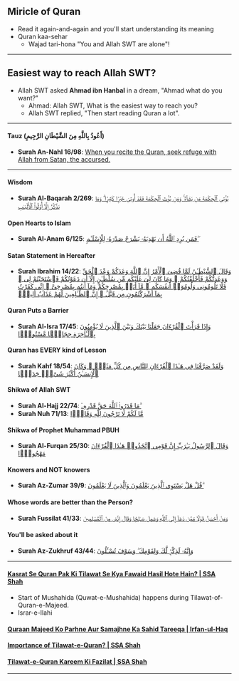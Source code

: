 ## Miricle of Quran
* Read it again-and-again and you'll start understanding its meaning
* Quran kaa-sehar
    * Wajad tari-hona "You and Allah SWT are alone"!

***

## Easiest way to reach Allah SWT?
* Allah SWT asked __Ahmad ibn Hanbal__ in a dream, "Ahmad what do you want?"
    * Ahmad: Allah SWT, What is the easiest way to reach you?
    * Allah SWT replied, "Then start reading Quran a lot".

***

#### Tauz (أَعُوذُ بِاللَّهِ مِنَ الشَّيْطَانِ الرَّجِيمِ)
* __Surah An-Nahl 16/98__: [When you recite the Quran, seek refuge with Allah from Satan, the accursed.](https://quranwbw.com/16/98)

*** 

#### Wisdom
* __Surah Al-Baqarah 2/269__: [يُؤْتِى ٱلْحِكْمَةَ مَن يَشَآءُ ۚ وَمَن يُؤْتَ ٱلْحِكْمَةَ فَقَدْ أُوتِىَ خَيْرًۭا كَثِيرًۭا ۗ وَمَا يَذَّكَّرُ إِلَّآ أُو۟لُوا۟ ٱلْأَلْبَـٰبِ](https://quran.com/2/269)


#### Open Hearts to Islam
* __Surah Al-Anam 6/125__: [فَمَن يُرِدِ ٱللَّهُ أَن يَهْدِيَهُۥ يَشْرَحْ صَدْرَهُۥ لِلْإِسْلَـٰمِ ۖ](https://quranwbw.com/6/125)

#### Satan Statement in Hereafter
* __Surah Ibrahim 14/22__: [وَقَالَ ٱلشَّيْطَـٰنُ لَمَّا قُضِىَ ٱلْأَمْرُ إِنَّ ٱللَّهَ وَعَدَكُمْ وَعْدَ ٱلْحَقِّ وَوَعَدتُّكُمْ فَأَخْلَفْتُكُمْ ۖ وَمَا كَانَ لِىَ عَلَيْكُم مِّن سُلْطَـٰنٍ إِلَّآ أَن دَعَوْتُكُمْ فَٱسْتَجَبْتُمْ لِى ۖ فَلَا تَلُومُونِى وَلُومُوٓا۟ أَنفُسَكُم ۖ مَّآ أَنَا۠ بِمُصْرِخِكُمْ وَمَآ أَنتُم بِمُصْرِخِىَّ ۖ إِنِّى كَفَرْتُ بِمَآ أَشْرَكْتُمُونِ مِن قَبْلُ ۗ إِنَّ ٱلظَّـٰلِمِينَ لَهُمْ عَذَابٌ أَلِيمٌۭ](https://quran.com/14/22)

#### Quran Puts a Barrier
* __Surah Al-Isra 17/45__: [وَإِذَا قَرَأْتَ ٱلْقُرْءَانَ جَعَلْنَا بَيْنَكَ وَبَيْنَ ٱلَّذِينَ لَا يُؤْمِنُونَ بِٱلْـَٔاخِرَةِ حِجَابًۭا مَّسْتُورًۭا](https://quran.com/17/45)

#### Quran has EVERY kind of Lesson
* __Surah Kahf 18/54__: [وَلَقَدْ صَرَّفْنَا فِى هَـٰذَا ٱلْقُرْءَانِ لِلنَّاسِ مِن كُلِّ مَثَلٍۢ ۚ وَكَانَ ٱلْإِنسَـٰنُ أَكْثَرَ شَىْءٍۢ جَدَلًۭا](https://quran.com/18/54)

#### Shikwa of Allah SWT
* __Surah Al-Hajj 22/74__: [مَا قَدَرُوا۟ ٱللَّهَ حَقَّ قَدْرِهِۦٓ ۗ](https://quranwbw.com/22#74)
* __Surah Nuh 71/13__: [مَّا لَكُمْ لَا تَرْجُونَ لِلَّهِ وَقَارًۭا](https://quranwbw.com/71/13)
  
#### Shikwa of Prophet Muhammad PBUH
* __Surah Al-Furqan 25/30__: [وَقَالَ ٱلرَّسُولُ يَـٰرَبِّ إِنَّ قَوْمِى ٱتَّخَذُوا۟ هَـٰذَا ٱلْقُرْءَانَ مَهْجُورًۭا](https://quran.com/25/30)

#### Knowers and NOT knowers
* __Surah Az-Zumar 39/9__: [قُلْ هَلْ يَسْتَوِى ٱلَّذِينَ يَعْلَمُونَ وَٱلَّذِينَ لَا يَعْلَمُونَ ۗ](https://quran.com/39/9)

#### Whose words are better than the Person?
* __Surah Fussilat 41/33__: [وَمَنْ أَحْسَنُ قَوْلًۭا مِّمَّن دَعَآ إِلَى ٱللَّهِ وَعَمِلَ صَـٰلِحًۭا وَقَالَ إِنَّنِى مِنَ ٱلْمُسْلِمِينَ](https://quran.com/41/33-35)

#### You'll be asked about it
* __Surah Az-Zukhruf 43/44__: [وَإِنَّهُۥ لَذِكْرٌۭ لَّكَ وَلِقَوْمِكَ ۖ وَسَوْفَ تُسْـَٔلُونَ](https://quran.com/43/44)

***

#### [Kasrat Se Quran Pak Ki Tilawat Se Kya Fawaid Hasil Hote Hain? | SSA Shah](https://www.youtube.com/watch?v=9nF6w7PHeSQ)
* Start of Mushahida (Quwat-e-Mushahida) happens during Tilawat-of-Quran-e-Majeed.
* Israr-e-Ilahi

#### [Quraan Majeed Ko Parhne Aur Samajhne Ka Sahid Tareeqa | Irfan-ul-Haq](https://www.youtube.com/watch?v=Xo3UB-TIlFk)
#### [Importance of Tilawat-e-Quran? | SSA Shah](https://www.youtube.com/watch?v=Q-BoK1oCfns)
#### [Tilawat-e-Quran Kareem Ki Fazilat | SSA Shah](https://www.youtube.com/watch?v=nf1byixjdzE)

***
